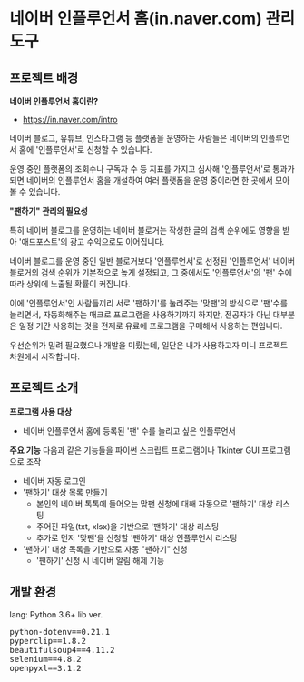 # 네이버 인플루언서 홈(in.naver.com) 관리 도구
## 프로젝트 배경
<strong>네이버 인플루언서 홈이란?</strong>
- https://in.naver.com/intro
<p>
    네이버 블로그, 유튜브, 인스타그램 등 플랫폼을 운영하는 사람들은 네이버의 인플루언서 홈에 '인플루언서'로 신청할 수 있습니다.
</p>
<p>
    운영 중인 플랫폼의 조회수나 구독자 수 등 지표를 가지고 심사해 '인플루언서'로 통과가 되면 네이버의 인플루언서 홈을 개설하여 여러 플랫폼을 운영 중이라면 한 곳에서 모아볼 수 있습니다.
</p>

<strong>"팬하기" 관리의 필요성</strong>
<p>
    특히 네이버 블로그를 운영하는 네이버 블로거는 작성한 글의 검색 순위에도 영향을 받아 '애드포스트'의 광고 수익으로도 이어집니다.
</p>
<p>
    네이버 블로그를 운영 중인 일반 블로거보다 '인플루언서'로 선정된 '인플루언서' 네이버 블로거의 검색 순위가 기본적으로 높게 설정되고, 그 중에서도 '인플루언서'의 '팬' 수에 따라 상위에 노출될 확률이 커집니다.
</p>
<p>
    이에 '인플루언서'인 사람들끼리 서로 '팬하기'를 눌러주는 '맞팬'의 방식으로 '팬'수를 늘리면서, 자동화해주는 매크로 프로그램을 사용하기까지 하지만, 전공자가 아닌 대부분은 일정 기간 사용하는 것을 전제로 유료에 프로그램을 구매해서 사용하는 편입니다.
</p>
<p>
    우선순위가 밀려 필요했으나 개발을 미뤘는데, 일단은 내가 사용하고자 미니 프로젝트 차원에서 시작합니다.
</p>

## 프로젝트 소개
<strong>프로그램 사용 대상</strong>
- 네이버 인플루언서 홈에 등록된 '팬' 수를 늘리고 싶은 인플루언서

<strong>주요 기능</strong>
다음과 같은 기능들을 파이썬 스크립트 프로그램이나 Tkinter GUI 프로그램으로 조작
- 네이버 자동 로그인
- '팬하기' 대상 목록 만들기
    - 본인의 네이버 톡톡에 들어오는 맞팬 신청에 대해 자동으로 '팬하기' 대상 리스팅
    - 주어진 파일(txt, xlsx)을 기반으로 '팬하기' 대상 리스팅
    - 추가로 먼저 '맞팬'을 신청할 '팬하기' 대상 인플루언서 리스팅
- '팬하기' 대상 목록을 기반으로 자동 "팬하기" 신청
    - '팬하기' 신청 시 네이버 알림 해제 기능

## 개발 환경
lang: Python 3.6+
lib ver.
<pre>
python-dotenv==0.21.1
pyperclip==1.8.2
beautifulsoup4==4.11.2
selenium==4.8.2
openpyxl==3.1.2
</pre>
